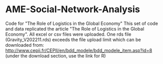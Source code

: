 # AME-Social-Network-Analysis
Code for "The Role of Logistics in the Global Economy"
This set of code and data replicated the article "The Role of Logistics in the Global Economy". All excel or csv files were uploaded. 
One rds file (Gravity_V202211.rds) exceeds the file upload limit which can be downloaded from:
http://www.cepii.fr/CEPII/en/bdd_modele/bdd_modele_item.asp?id=8 (under the download section, use the link for R)
